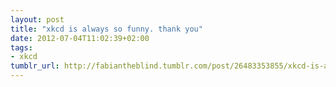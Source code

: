 ```yaml
---
layout: post
title: "xkcd is always so funny. thank you"
date: 2012-07-04T11:02:39+02:00
tags:
- xkcd
tumblr_url: http://fabiantheblind.tumblr.com/post/26483353855/xkcd-is-always-so-funny-thank-you
---
```

